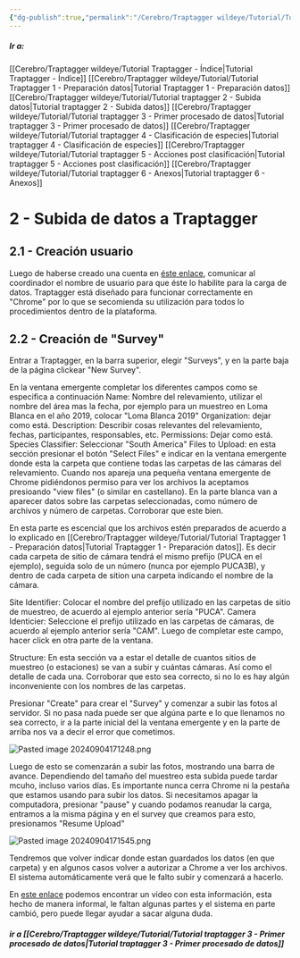 ```yaml
---
{"dg-publish":true,"permalink":"/Cerebro/Traptagger wildeye/Tutorial/Tutorial traptagger 2 - Subida datos/","noteIcon":""}
---
```


##### Ir a:
[[Cerebro/Traptagger wildeye/Tutorial Traptagger - Índice\|Tutorial Traptagger - Índice]]
[[Cerebro/Traptagger wildeye/Tutorial/Tutorial Traptagger 1 - Preparación datos\|Tutorial Traptagger 1 - Preparación datos]]
[[Cerebro/Traptagger wildeye/Tutorial/Tutorial traptagger 2 - Subida datos\|Tutorial traptagger 2 - Subida datos]]
[[Cerebro/Traptagger wildeye/Tutorial/Tutorial traptagger 3 - Primer procesado de datos\|Tutorial traptagger 3 - Primer procesado de datos]]
[[Cerebro/Traptagger wildeye/Tutorial/Tutorial traptagger 4 - Clasificación de especies\|Tutorial traptagger 4 - Clasificación de especies]]
[[Cerebro/Traptagger wildeye/Tutorial/Tutorial traptagger 5 - Acciones post clasificación\|Tutorial traptagger 5 - Acciones post clasificación]]
[[Cerebro/Traptagger wildeye/Tutorial/Tutorial traptagger 6 - Anexos\|Tutorial traptagger 6 - Anexos]]
# 2 - Subida de datos a Traptagger

## 2.1 - Creación usuario
Luego de haberse creado una cuenta en [éste enlace](https://traptagger.co.uk/login), comunicar al coordinador el nombre de usuario para que éste lo habilite para la carga de datos. 
Traptagger está diseñado para funcionar correctamente en "Chrome" por lo que se secomienda su utilización para todos lo procedimientos dentro de la plataforma. 

## 2.2 - Creación de "Survey"

Entrar a Traptagger, en la barra superior, elegir "Surveys", y en la parte baja de la página clickear "New Survey".

En la ventana emergente completar los diferentes campos como se especifica a continuación
Name: Nombre del relevamiento, utilizar el nombre del área mas la fecha, por ejemplo para un muestreo en Loma Blanca en el año 2019, colocar "Loma Blanca 2019"
Organization: dejar como está.
Description: Describir cosas relevantes del relevamiento, fechas, participantes, responsables, etc. 
Permissions: Dejar como está.
Species Classifier: Seleccionar "South America" 
Files to Upload: en esta sección presionar el botón "Select Files" e indicar en la ventana emergente donde esta la carpeta que contiene todas las carpetas de las cámaras del relevamiento.  Cuando nos apareja una pequeña ventana emergente de Chrome pidiéndonos permiso para ver los archivos la aceptamos presioando "view files" (o similar en castellano). En la parte blanca van a aparecer datos sobre las carpetas seleccionadas, como número de archivos y número de carpetas. Corroborar que este bien.

En esta parte es escencial que los archivos estén preparados de acuerdo a lo explicado en [[Cerebro/Traptagger wildeye/Tutorial/Tutorial Traptagger 1 - Preparación datos\|Tutorial Traptagger 1 - Preparación datos]]. Es decir cada carpeta de sitio de cámara tendrá el mismo prefijo (PUCA en el ejemplo), seguida solo de un número (nunca por ejemplo PUCA3B), y dentro de cada carpeta de sition una carpeta indicando el nombre de la cámara. 

Site Identifier: Colocar el nombre del prefijo utilizado en las carpetas de sitio de muestreo, de acuerdo al ejemplo anterior sería "PUCA". 
Camera Identicier: Seleccione el prefijo utilizado en las carpetas de cámaras, de acuerdo al ejemplo anterior sería "CAM". Luego de completar este campo, hacer click en otra parte de la ventana. 

Structure: En esta sección va a estar el detalle de cuantos sitios de muestreo (o estaciones) se van a subir y cuántas cámaras. Así como el detalle de cada una. 
Corroborar que esto sea correcto, si no lo es hay algún inconveniente con los nombres de las carpetas. 

Presionar "Create" para crear el "Survey" y comenzar a subir las fotos al servidor. Si no pasa nada puede ser que algúna parte e lo que llenamos no sea correcto, ir a la parte inicial del la ventana emergente y en la parte de arriba nos va a decir el error que cometimos. 

![Pasted image 20240904171248.png](/img/user/Imagenes/Pasted%20image%2020240904171248.png)

Luego de esto se comenzarán a subir las fotos, mostrando una barra de avance. Dependiendo del tamaño del muestreo esta subida puede tardar mcuho, incluso varios días. Es importante nunca cerra Chrome ni la pestaña que estamos usando para subir los datos. Si necesitamos apagar la computadora, presionar "pause" y cuando podamos reanudar la carga, entramos a la misma página y en el survey que creamos para esto, presionamos "Resume Upload"

![Pasted image 20240904171545.png](/img/user/Imagenes/Pasted%20image%2020240904171545.png)

Tendremos que volver indicar donde estan guardados los datos (en que carpeta) y en algunos casos volver a autorizar a Chrome a ver los archivos. El sistema automáticamente verá que le falto subir y comenzará  a hacerlo. 

En [este enlace](https://share.vidyard.com/watch/mNow2GzjVQrRvktsdt7oMw?) podemos encontrar un video con esta información, esta hecho de manera informal, le faltan algunas partes y el sistema en parte cambió, pero puede llegar ayudar a sacar alguna duda. 


##### ir a [[Cerebro/Traptagger wildeye/Tutorial/Tutorial traptagger 3 - Primer procesado de datos\|Tutorial traptagger 3 - Primer procesado de datos]]